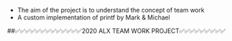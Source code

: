 - The aim of the project is to understand the concept of team work
- A custom implementation of printf by Mark & Michael

##✅✅✅✅✅✅✅✅✅✅✅✅✅2020 ALX TEAM WORK PROJECT✅✅✅✅✅✅✅✅✅

